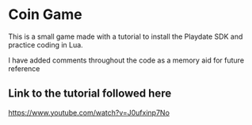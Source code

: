# Coin Game

This is a small game made with a tutorial to install the Playdate SDK and practice coding in Lua.

I have added comments throughout the code as a memory aid for future reference

## Link to the tutorial followed here

https://www.youtube.com/watch?v=J0ufxinp7No